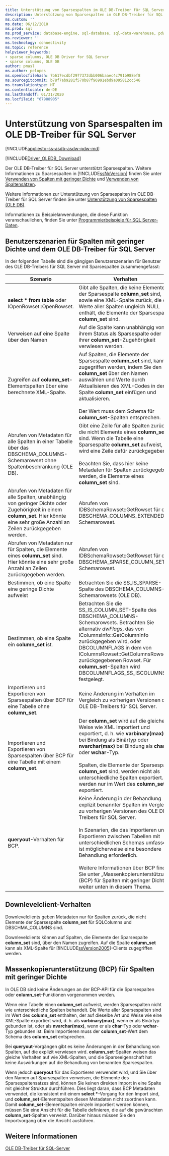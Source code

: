 ```yaml
---
title: Unterstützung von Sparsespalten im OLE DB-Treiber für SQL Server | Microsoft-Dokumentation
description: Unterstützung von Sparsespalten im OLE DB-Treiber für SQL Server
ms.custom: ''
ms.date: 06/12/2018
ms.prod: sql
ms.prod_service: database-engine, sql-database, sql-data-warehouse, pdw
ms.reviewer: ''
ms.technology: connectivity
ms.topic: reference
helpviewer_keywords:
- sparse columns, OLE DB Driver for SQL Server
- sparse columns, OLE DB
author: pmasl
ms.author: pelopes
ms.openlocfilehash: 7b617ecdbf2977372dbb006baaec4c791b988ef8
ms.sourcegitcommit: b78f7ab9281f570b87f96991ebd9a095812cc546
ms.translationtype: HT
ms.contentlocale: de-DE
ms.lasthandoff: 01/31/2020
ms.locfileid: "67988905"
---
```

# <a name="sparse-columns-support-in-ole-db-driver-for-sql-server"></a>Unterstützung von Sparsespalten im OLE DB-Treiber für SQL Server
[!INCLUDE[appliesto-ss-asdb-asdw-pdw-md](../../../includes/appliesto-ss-asdb-asdw-pdw-md.md)]

[!INCLUDE[Driver_OLEDB_Download](../../../includes/driver_oledb_download.md)]

  Der OLE DB-Treiber für SQL Server unterstützt Sparsespalten. Weitere Informationen zu Sparsespalten in [!INCLUDE[ssNoVersion](../../../includes/ssnoversion-md.md)] finden Sie unter [Verwenden von Spalten mit geringer Dichte](../../../relational-databases/tables/use-sparse-columns.md) und [Verwenden von Spaltensätzen](../../../relational-databases/tables/use-column-sets.md).  
  
 Weitere Informationen zur Unterstützung von Sparsespalten im OLE DB-Treiber für SQL Server finden Sie unter [Unterstützung von Sparsespalten &#40;OLE DB&#41;](../../oledb/ole-db/sparse-columns-support-ole-db.md).  
  
 Informationen zu Beispielanwendungen, die diese Funktion veranschaulichen, finden Sie unter [Programmierbeispiele für SQL Server-Daten](https://msftdpprodsamples.codeplex.com/).  
  
## <a name="user-scenarios-for-sparse-columns-and-ole-db-driver-for-sql-server"></a>Benutzerszenarien für Spalten mit geringer Dichte und dem OLE DB-Treiber für SQL Server  
 In der folgenden Tabelle sind die gängigen Benutzerszenarien für Benutzer des OLE DB-Treibers für SQL Server mit Sparsespalten zusammengefasst:  
  
|Szenario|Verhalten|  
|--------------|--------------|  
|**select \* from table** oder IOpenRowset::OpenRowset.|Gibt alle Spalten, die keine Elemente der Sparsespalte **column_set** sind, sowie eine XML-Spalte zurück, die die Werte aller Spalten ungleich NULL enthält, die Elemente der Sparsespalte **column_set** sind.|  
|Verweisen auf eine Spalte über den Namen|Auf die Spalte kann unabhängig von ihrem Status als Sparsespalte oder ihrer **column_set**-Zugehörigkeit verwiesen werden.|  
|Zugreifen auf **column_set**-Elementspalten über eine berechnete XML-Spalte.|Auf Spalten, die Elemente der Sparsespalte **column_set** sind, kann zugegriffen werden, indem Sie den **column_set** über den Namen auswählen und Werte durch Aktualisieren des XML-Codes in der Spalte **column_set** einfügen und aktualisieren.<br /><br /> Der Wert muss dem Schema für **column_set**-Spalten entsprechen.|  
|Abrufen von Metadaten für alle Spalten in einer Tabelle über das DBSCHEMA_COLUMNS-Schemarowset ohne Spaltenbeschränkung (OLE DB).|Gibt eine Zeile für alle Spalten zurück, die nicht Elemente eines **column_set** sind. Wenn die Tabelle eine Sparsespalte **column_set** aufweist, wird eine Zeile dafür zurückgegeben.<br /><br /> Beachten Sie, dass hier keine Metadaten für Spalten zurückgegeben werden, die Elemente eines **column_set** sind.|  
|Abrufen von Metadaten für alle Spalten, unabhängig von geringer Dichte oder Zugehörigkeit in einem **column_set**. Hier könnte eine sehr große Anzahl an Zeilen zurückgegeben werden.|Abrufen von IDBSchemaRowset::GetRowset für das DBSCHEMA_COLUMNS_EXTENDED-Schemarowset.|  
|Abrufen von Metadaten nur für Spalten, die Elemente eines **column_set** sind. Hier könnte eine sehr große Anzahl an Zeilen zurückgegeben werden.|Abrufen von IDBSchemaRowset::GetRowset für das DBSCHEMA_SPARSE_COLUMN_SET-Schemarowset.|  
|Bestimmen, ob eine Spalte eine geringe Dichte aufweist|Betrachten Sie die SS_IS_SPARSE-Spalte des DBSCHEMA_COLUMNS-Schemarowsets (OLE DB).|  
|Bestimmen, ob eine Spalte ein **column_set** ist.|Betrachten Sie die SS_IS_COLUMN_SET-Spalte des DBSCHEMA_COLUMNS-Schemarowsets. Betrachten Sie alternativ *dwFlags*, das von IColumnsInfo::GetColumnInfo zurückgegeben wird, oder DBCOLUMNFLAGS in dem von IColumnsRowset::GetColumnsRowset zurückgegebenen Rowset. Für **column_set**-Spalten wird DBCOLUMNFLAGS_SS_ISCOLUMNSET festgelegt.|  
|Importieren und Exportieren von Sparsespalten über BCP für eine Tabelle ohne **column_set**.|Keine Änderung im Verhalten im Vergleich zu vorherigen Versionen des OLE DB-Treibers für SQL Server.|  
|Importieren und Exportieren von Sparsespalten über BCP für eine Tabelle mit einem **column_set**.|Der **column_set** wird auf die gleiche Weise wie XML importiert und exportiert, d. h. wie **varbinary(max)** bei Bindung als Binärtyp oder **nvarchar(max)** bei Bindung als **char**- oder **wchar**-Typ.<br /><br /> Spalten, die Elemente der Sparsespalte **column_set** sind, werden nicht als unterschiedliche Spalten exportiert. Sie werden nur im Wert des **column_set** exportiert.|  
|**queryout**-Verhalten für BCP.|Keine Änderung in der Behandlung explizit benannter Spalten im Vergleich zu vorherigen Versionen des OLE DB-Treibers für SQL Server.<br /><br /> In Szenarien, die das Importieren und Exportieren zwischen Tabellen mit unterschiedlichen Schemas umfassen, ist möglicherweise eine besondere Behandlung erforderlich.<br /><br /> Weitere Informationen über BCP finden Sie unter „Massenkopierunterstützung (BCP) für Spalten mit geringer Dichte” weiter unten in diesem Thema.|  
  
## <a name="down-level-client-behavior"></a>Downlevelclient-Verhalten  
 Downlevelclients geben Metadaten nur für Spalten zurück, die nicht Elemente der Sparsespalte **column_set** für SQLColumns und DBSCHMA_COLUMNS sind.
  
 Downlevelclients können auf Spalten, die Elemente der Sparsespalte **column_set** sind, über den Namen zugreifen. Auf die Spalte **column_set** kann als XML-Spalte für [!INCLUDE[ssVersion2005](../../../includes/ssversion2005-md.md)]-Clients zugegriffen werden.  
  
## <a name="bulk-copy-bcp-support-for-sparse-columns"></a>Massenkopierunterstützung (BCP) für Spalten mit geringer Dichte  
 In OLE DB sind keine Änderungen an der BCP-API für die Sparsespalten oder **column_set**-Funktionen vorgenommen werden.  
  
 Wenn eine Tabelle einen **column_set** aufweist, werden Sparsespalten nicht wie unterschiedliche Spalten behandelt. Die Werte aller Sparsespalten sind im Wert des **column_set** enthalten, der auf dieselbe Art und Weise wie eine XML-Spalte exportiert wird, d. h. als **varbinary(max)**, wenn er als Binärtyp gebunden ist, oder als **nvarchar(max)**, wenn er als **char**-Typ oder **wchar**-Typ gebunden ist. Beim Importieren muss der **column_set**-Wert dem Schema des **column_set** entsprechen.  
  
 Bei **queryout**-Vorgängen gibt es keine Änderungen in der Behandlung von Spalten, auf die explizit verwiesen wird. **column_set**-Spalten weisen das gleiche Verhalten auf wie XML-Spalten, und die Sparseeigenschaft hat keine Auswirkungen auf die Behandlung von benannten Sparsespalten.  
  
 Wenn jedoch **queryout** für das Exportieren verwendet wird, und Sie über den Namen auf Sparsespalten verweisen, die Elemente des Sparsespaltensatzes sind, können Sie keinen direkten Import in eine Spalte mit gleicher Struktur durchführen. Dies liegt daran, dass BCP Metadaten verwendet, die konsistent mit einem **select \***-Vorgang für den Import sind, und **column_set**-Elementspalten diesen Metadaten nicht zuordnen kann. Damit **column_set**-Elementspalten einzeln importiert werden können, müssen Sie eine Ansicht für die Tabelle definieren, die auf die gewünschten **column_set**-Spalten verweist. Darüber hinaus müssen Sie den Importvorgang über die Ansicht ausführen.  
  
## <a name="see-also"></a>Weitere Informationen  
 [OLE DB-Treiber für SQL-Server](../../oledb/oledb-driver-for-sql-server.md)  
  
  
